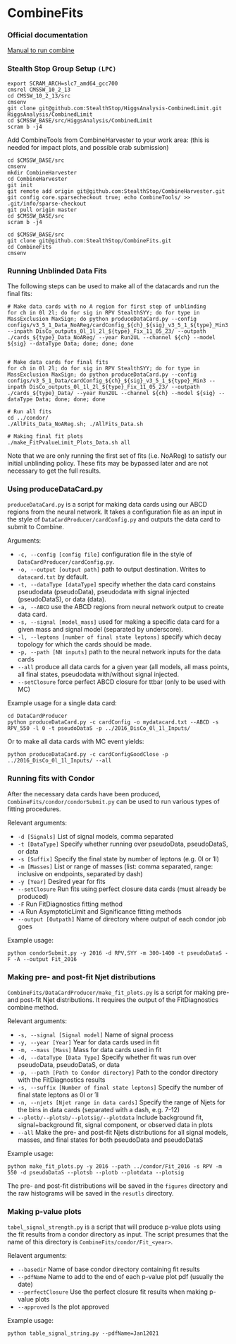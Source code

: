 CombineFits
===========================

### Official documentation

[Manual to run combine](https://github.com/cms-analysis/HiggsAnalysis-CombinedLimit/wiki)

### Stealth Stop Group Setup `(LPC)`
```
export SCRAM_ARCH=slc7_amd64_gcc700
cmsrel CMSSW_10_2_13
cd CMSSW_10_2_13/src
cmsenv
git clone git@github.com:StealthStop/HiggsAnalysis-CombinedLimit.git HiggsAnalysis/CombinedLimit
cd $CMSSW_BASE/src/HiggsAnalysis/CombinedLimit
scram b -j4
```

Add CombineTools from CombineHarvester to your work area:
 (this is needed for impact plots, and possible crab submission)
```
cd $CMSSW_BASE/src 
cmsenv
mkdir CombineHarvester 
cd CombineHarvester
git init
git remote add origin git@github.com:StealthStop/CombineHarvester.git 
git config core.sparsecheckout true; echo CombineTools/ >> .git/info/sparse-checkout
git pull origin master
cd $CMSSW_BASE/src
scram b -j4
```

```
cd $CMSSW_BASE/src
git clone git@github.com:StealthStop/CombineFits.git
cd CombineFits
cmsenv
```

### Running Unblinded Data Fits

The following steps can be used to make all of the datacards and run the final fits:
```
# Make data cards with no A region for first step of unblinding
for ch in 0l 2l; do for sig in RPV StealthSYY; do for type in MassExclusion MaxSign; do python produceDataCard.py --config configs/v3_5_1_Data_NoAReg/cardConfig_${ch}_${sig}_v3_5_1_${type}_Min3 --inpath DisCo_outputs_0l_1l_2l_${type}_Fix_11_05_23/ --outpath ./cards_${type}_Data_NoAReg/ --year Run2UL --channel ${ch} --model ${sig} --dataType Data; done; done; done


# Make data cards for final fits
for ch in 0l 2l; do for sig in RPV StealthSYY; do for type in MassExclusion MaxSign; do python produceDataCard.py --config configs/v3_5_1_Data/cardConfig_${ch}_${sig}_v3_5_1_${type}_Min3 --inpath DisCo_outputs_0l_1l_2l_${type}_Fix_11_05_23/ --outpath ./cards_${type}_Data/ --year Run2UL --channel ${ch} --model ${sig} --dataType Data; done; done; done

# Run all fits
cd ../condor/
./AllFits_Data_NoAReg.sh; ./AllFits_Data.sh 

# Making final fit plots
./make_FitPvalueLimit_Plots_Data.sh all

```

Note that we are only running the first set of fits (i.e. NoAReg) to satisfy our initial unblinding policy. These fits may be bypassed later and are not necessary to get the full results. 
### Using produceDataCard.py

`produceDataCard.py` is a script for making data cards using our ABCD regions from the neural network. It takes a configuration file as an input in the style of `DataCardProducer/cardConfig.py` and outputs the data card to submit to Combine.

Arguments:

- `-c, --config [config file]` configuration file in the style of `DataCardProducer/cardConfig.py`.
- `-o, --output [output path]` path to output destination. Writes to `datacard.txt` by default.
- `-t, --dataType [dataType]` specify whether the data card constains pseudodata (pseudoData), pseudodata with signal injected (pseudoDataS), or data (data).
- `-a, --ABCD` use the ABCD regions from neural network output to create data card.
- `-s, --signal [model_mass]` used for making a specific data card for a given mass and signal model (separated by underscore).
- `-l, --leptons [number of final state leptons]` specify which decay topology for which the cards should be made.
- `-p, --path [NN inputs]` path to the neural network inputs for the data cards
- `--all` produce all data cards for a given year (all models, all mass points, all final states, pseudodata with/without signal injected.
- `--setClosure` force perfect ABCD closure for ttbar (only to be used with MC)

Example usage for a single data card:
```
cd DataCardProducer
python produceDataCard.py -c cardConfig -o mydatacard.txt --ABCD -s RPV_550 -l 0 -t pseudoDataS -p ../2016_DisCo_0l_1l_Inputs/
```

Or to make all data cards with MC event yields:
```
python produceDataCard.py -c cardConfigGoodClose -p ../2016_DisCo_0l_1l_Inputs/ --all 
```

### Running fits with Condor

After the necessary data cards have been produced, `CombineFits/condor/condorSubmit.py` can be used to run various types of fitting procedures. 

Relevant arguments:

- `-d [Signals]` List of signal models, comma separated
- `-t [DataType]` Specify whether running over pseudoData, pseudoDataS, or data
- `-s [Suffix]` Specify the final state by number of leptons (e.g. 0l or 1l)
- `-m [Masses]` List or range of masses (list: comma separated, range: inclusive on endpoints, separated by dash)
- `-y [Year]` Desired year for fits
- `--setClosure` Run fits using perfect closure data cards (must already be produced)
- `-F` Run FitDiagnostics fitting method
- `-A` Run AsymptoticLimit and Significance fitting methods
- `--output [Outpath]` Name of directory where output of each condor job goes 

Example usage:
```
python condorSubmit.py -y 2016 -d RPV,SYY -m 300-1400 -t pseudoDataS -F -A --output Fit_2016
```

### Making pre- and post-fit Njet distributions

`CombineFits/DataCardProducer/make_fit_plots.py` is a script for making pre- and post-fit Njet distributions. It requires the output of the FitDiagnostics combine method.

Relevant arguments:

- `-s, --signal [Signal model]` Name of signal process
- `-y, --year [Year]` Year for data cards used in fit
- `-m, --mass [Mass]` Mass for data cards used in fit
- `-d, --dataType [Data Type]` Specify whether fit was run over pseudoData, pseudoDataS, or data
- `-p, --path [Path to Condor directory]` Path to the condor directory with the FitDiagnostics results
- `-s, --suffix [Number of final state leptons]` Specify the number of final state leptons as 0l or 1l
- `-n, --njets [Njet range in data cards]` Specify the range of Njets for the bins in data cards (separated with a dash, e.g. 7-12)
- `--plotb/--plotsb/--plotsig/--plotdata` Include background fit, signal+background fit, signal component, or observed data in plots
- `--all` Make the pre- and post-fit Njets distributions for all signal models, masses, and final states for both pseudoData and pseudoDataS

Example usage:

```
python make_fit_plots.py -y 2016 --path ../condor/Fit_2016 -s RPV -m 550 -d pseudoDataS --plotsb --plotb --plotdata --plotsig
```

The pre- and post-fit distributions will be saved in the `figures` directory and the raw histograms will be saved in the `resutls` directory.

### Making p-value plots

`tabel_signal_strength.py` is a script that will produce p-value plots using the fit results from a condor directory as input. The script presumes that the name of this directory is `CombineFits/condor/Fit_<year>`.

Relavent arguments:
- `--basedir` Name of base condor directory containing fit results
- `--pdfName` Name to add to the end of each p-value plot pdf (usually the date)
- `--perfectClosure` Use the perfect closure fit results when making p-value plots
- `--approved` Is the plot approved

Example usage:
```
python table_signal_string.py --pdfName=Jan12021
```
